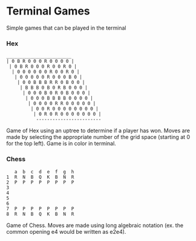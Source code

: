 # Terminal Games
Simple games that can be played in the terminal

### Hex
```
________________________
| 0 B R 0 0 0 R 0 0 0 0 |
 | 0 B R 0 0 0 R 0 0 R 0 |
  | 0 0 0 0 0 0 R 0 0 R 0 |
   | 0 0 0 0 0 R 0 0 0 B 0 |
    | 0 0 B B B R R 0 B 0 0 |
     | B B B 0 B 0 R B 0 0 0 |
      | 0 0 0 B 0 R 0 B 0 0 0 |
       | 0 0 0 B B B B 0 0 0 0 |
        | 0 0 0 0 R R 0 0 0 0 0 |
         | 0 0 R 0 0 0 0 0 0 0 0 |
          | 0 R 0 R 0 0 0 0 0 0 0 |
           ------------------------
```
Game of Hex using an uptree to determine if a player has won. Moves are made
by selecting the appropriate number of the grid space (starting at 0 for the 
top left). Game is in color in terminal.

### Chess

```
   a  b  c  d  e  f  g  h
1  R  N  B  Q  K  B  N  R 
2  P  P  P  P  P  P  P  P 
3                         
4                         
5                         
6                         
7  P  P  P  P  P  P  P  P 
8  R  N  B  Q  K  B  N  R 
```

Game of Chess. Moves are made using long algebraic notation (ex. the common 
opening e4 would be written as e2e4). 
